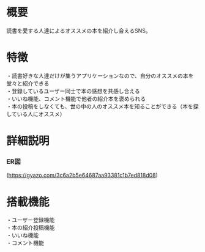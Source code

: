 # 概要
読書を愛する人達によるオススメの本を紹介し合えるSNS。

# 特徴
・読書好きな人達だけが集うアプリケーションなので、自分のオススメの本を堂々と紹介できる<br>
・登録しているユーザー同士で本の感想を共感し合える<br>
・いいね機能、コメント機能で他者の紹介本を褒められる<br>
・本の投稿をしなくても、世の中の人のオススメ本を知ることができる（本を探している人にオススメ）<br>

# 詳細説明
### ER図
(https://gyazo.com/3c6a2b5e64687aa93381c1b7ed818d08)

# 搭載機能
・ユーザー登録機能<br>
・本の紹介投稿機能<br>
・いいね機能<br>
・コメント機能<br>


